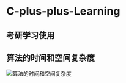 # C-plus-plus-Learning
## 考研学习使用

## 算法的时间和空间复杂度
![算法的时间和空间复杂度](https://github.com/RYXB/C-plus-plus-Learning/blob/master/Data%20structure/%E5%B8%B8%E7%94%A8%E7%AE%97%E6%B3%95%E7%9A%84%E6%97%B6%E9%97%B4%E5%A4%8D%E6%9D%82%E5%BA%A6%E5%92%8C%E7%A9%BA%E9%97%B4%E5%A4%8D%E6%9D%82%E5%BA%A6.jpg)
